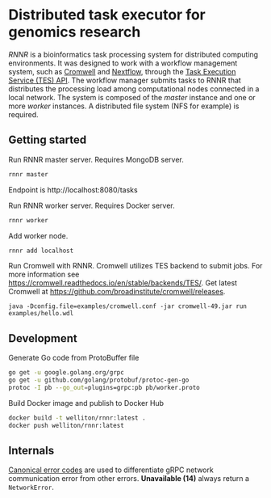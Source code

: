# Distributed task executor for genomics research

*RNNR* is a bioinformatics task processing system for distributed computing environments. It was designed to work with a workflow management system, such as [Cromwell](https://github.com/broadinstitute/cromwell) and [Nextflow](https://www.nextflow.io/), through the [Task Execution Service (TES) API](https://github.com/ga4gh/task-execution-schemas). The workflow manager submits tasks to RNNR that distributes the processing load among computational nodes connected in a local network. The system is composed of the *master* instance and one or more *worker* instances. A distributed file system (NFS for example) is required.

## Getting started

Run RNNR master server. Requires MongoDB server.

```bash
rnnr master
```

Endpoint is http://localhost:8080/tasks

Run RNNR worker server. Requires Docker server.

```bash
rnnr worker
```

Add worker node.

```bash
rnnr add localhost
```

Run Cromwell with RNNR.
Cromwell utilizes TES backend to submit jobs.
For more information see <https://cromwell.readthedocs.io/en/stable/backends/TES/>.
Get latest Cromwell at <https://github.com/broadinstitute/cromwell/releases>.

```
java -Dconfig.file=examples/cromwell.conf -jar cromwell-49.jar run examples/hello.wdl
```

## Development

Generate Go code from ProtoBuffer file

```bash
go get -u google.golang.org/grpc
go get -u github.com/golang/protobuf/protoc-gen-go
protoc -I pb --go_out=plugins=grpc:pb pb/worker.proto 
```

Build Docker image and publish to Docker Hub

```bash
docker build -t welliton/rnnr:latest .
docker push welliton/rnnr:latest
```

## Internals

[Canonical error codes](https://pkg.go.dev/google.golang.org/grpc/codes?tab=doc) are used to differentiate gRPC network communication error from other errors.
**Unavailable (14)** always return a `NetworkError`.